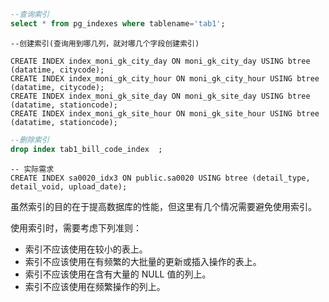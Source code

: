 ```sql
--查询索引
select * from pg_indexes where tablename='tab1';   

```

```plsql
--创建索引(查询用到哪几列，就对哪几个字段创建索引)

CREATE INDEX index_moni_gk_city_day ON moni_gk_city_day USING btree (datatime, citycode);
CREATE INDEX index_moni_gk_city_hour ON moni_gk_city_hour USING btree (datatime, citycode);
CREATE INDEX index_moni_gk_site_day ON moni_gk_site_day USING btree (datatime, stationcode);
CREATE INDEX index_moni_gk_site_hour ON moni_gk_site_hour USING btree (datatime, stationcode);
```

```sql
--删除索引
drop index tab1_bill_code_index  ;
```

```plsql
-- 实际需求
CREATE INDEX sa0020_idx3 ON public.sa0020 USING btree (detail_type, detail_void, upload_date);
```

虽然索引的目的在于提高数据库的性能，但这里有几个情况需要避免使用索引。

使用索引时，需要考虑下列准则：

- 索引不应该使用在较小的表上。
- 索引不应该使用在有频繁的大批量的更新或插入操作的表上。
- 索引不应该使用在含有大量的 NULL 值的列上。
- 索引不应该使用在频繁操作的列上。
